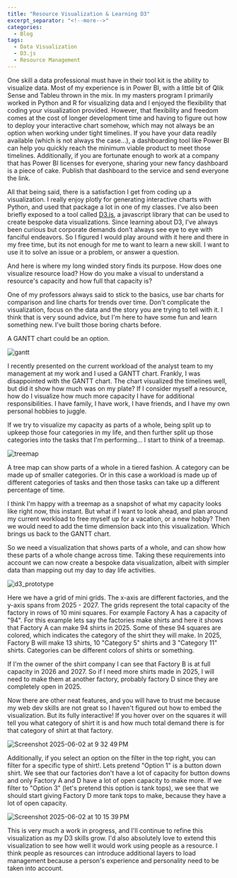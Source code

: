 ```yaml
---
title: "Resource Visualization & Learning D3"
excerpt_separator: "<!--more-->"
categories:
  - Blog
tags:
  - Data Visualization
  - D3.js
  - Resource Management
---
```



One skill a data professional must have in their tool kit is the ability to visualize data. 
Most of my experience is in Power BI, with a little bit of Qlik Sense and Tableu thrown in the mix. 
In my masters program I primarily worked in Python and R for visualizing data and I enjoyed the flexibility that coding your visualization provided.
However, that flexibility and freedom comes at the cost of longer development time and having to figure out how to deploy your interactive chart somehow, which may not always be an option when working under tight timelines. 
If you have your data readily available  (which is not always the case...), a dashboarding tool like Power BI can help you quickly reach the minimum viable product to meet those timelines. 
Additionally, if you are fortunate enough to work at a company that has Power BI licenses for everyone, sharing your new fancy dashboard is a piece of cake. 
Publish that dashboard to the service and send everyone the link. 


All that being said, there is a satisfaction I get from coding up a visualization. I really enjoy plotly for generating interactive charts with Python, and used that package a lot in one of my classes.
I've also been briefly exposed to a tool called [D3.js](https://d3js.org/), a javascript library that can be used to create bespoke data visualizations. 
Since learning about D3, I've always been curious but corporate demands don't always see eye to eye with fanciful endeavors. 
So I figured I would play around with it here and there in my free time, but its not enough for me to want to learn a new skill.
I want to use it to solve an issue or a problem, or answer a question. 


And here is where my long winded story finds its purpose. How does one visualize resource load? 
How do you make a visual to understand a resource's capacity and how full that capacity is?


One of my professors always said to stick to the basics, use bar charts for comparison and line charts for trends over time. 
Don't complicate the visualization, focus on the data and the story you are trying to tell with it. 
I think that is very sound advice, but I'm here to have some fun and learn something new. I've built those boring charts before. 

A GANTT chart could be an option.

![gantt](https://github.com/user-attachments/assets/39a5422b-d1c1-407a-b75a-b12b78236c1b)

I recently presented on the current workload of the analyst team to my management at my work and I used a GANTT chart. 
Frankly, I was disappointed with the GANTT chart. 
The chart visualized the timelines well, but did it show how much was on my plate? 
If I consider myself a resource, how do I visualize how much more capacity I have for additional responsibilities.
I have family, I have work, I have friends, and I have my own personal hobbies to juggle.

If we try to visualize my capacity as parts of a whole, being split up to upkeep those four categories in my life, 
and then further split up those categories into the tasks that I'm performing... I start to think of a treemap. 

![treemap](https://github.com/user-attachments/assets/9cdffee1-c42c-42eb-85b4-d2f11901d4cc)


A tree map can show parts of a whole in a tiered fashion. A category can be made up of smaller categories. 
Or in this case a workload is made up of different categories of tasks and then those tasks can take up a different percentage of time. 

I think I'm happy with a treemap as a snapshot of what my capacity looks like right now, this instant.
But what if I want to look ahead, and plan around my current workload to free myself up for a vacation, or a new hobby?
Then we would need to add the time dimension back into this visualization. Which brings us back to the GANTT chart. 

So we need a visualization that shows parts of a whole, and can show how these parts of a whole change across time.
Taking these requirements into account we can now create a bespoke data visualization, albeit with simpler data than mapping out my day to day life activities. 

![d3_prototype](https://github.com/user-attachments/assets/226d718c-4edc-497d-b92c-1526f7d342f7)

Here we have a grid of mini grids. The x-axis are different factories, and the y-axis spans from 2025 - 2027.
The grids represent the total capacity of the factory in rows of 10 mini squares. For example Factory A has a capacity of "94".
For this example lets say the factories make shirts and here it shows that Factory A can make 94 shirts in 2025. 
Some of these 94 squares are colored, which indicates the category of the shirt they will make. 
In 2025, Factory B will make 13 shirts, 10 "Category 5" shirts and 3 "Category 11" shirts. Categories can be different colors of shirts or something. 

If I'm the owner of the shirt company I can see that Factory B is at full capacity in 2026 and 2027. 
So if I need more shirts made in 2025, I will need to make them at another factory, probably factory D since they are completely open in 2025. 


Now there are other neat features, and you will have to trust me because my web dev skills are not great so I haven't figured out how to embed the visualization. 
But its fully interactive!
If you hover over on the squares it will tell you what category of shirt it is and how much total demand there is for that category of shirt at that factory.

![Screenshot 2025-06-02 at 9 32 49 PM](https://github.com/user-attachments/assets/5497858b-e762-4146-88a7-ac59300a402f)

Additionally, if you select an option on the filter in the top right, you can filter for a specific type of shirt!. Lets pretend "Option 1" is a button down shirt.
We see that our factories don't have a lot of capacity for button downs and only Factory A and D have a lot of open capacity to make more. 
If we filter to "Option 3" (let's pretend this option is tank tops), we see that we should start giving Factory D more tank tops to make, because they have a lot of open capacity. 

![Screenshot 2025-06-02 at 10 15 39 PM](https://github.com/user-attachments/assets/0dcea1c0-f4f3-44d2-be2e-b994ac0ca5ad)

This is very much a work in progress, and I'll continue to refine this visualization as my D3 skills grow. I'd also absolutely love to extend this visualization to 
see how well it would work using people as a resource. I think people as resources can introduce additional layers to load management because a person's experience and personality need to be taken into account. 
